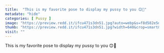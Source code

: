 ```yaml
---
title:  "This is my favorite pose to display my pussy to you 😊💖"
metadate: "hide"
categories: [ Pussy ]
image: "https://preview.redd.it/ifcu471s3dn51.jpg?auto=webp&s=f8d582e5d0e312780e4bbd8c357e9660c33b1886"
thumb: "https://preview.redd.it/ifcu471s3dn51.jpg?width=640&crop=smart&auto=webp&s=f81c07826642e83477a2746efac08ab5e91246f5"
visit: ""
---
```

This is my favorite pose to display my pussy to you 😊💖
